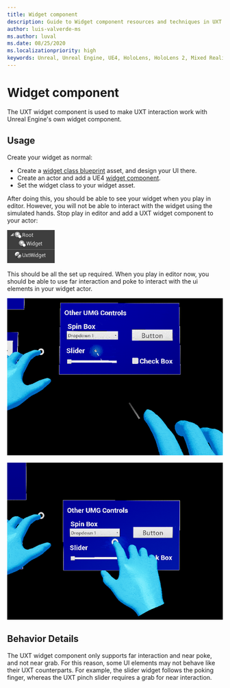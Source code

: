 ```yaml
---
title: Widget component
description: Guide to Widget component resources and techniques in UXT.
author: luis-valverde-ms
ms.author: luval
ms.date: 08/25/2020
ms.localizationpriority: high
keywords: Unreal, Unreal Engine, UE4, HoloLens, HoloLens 2, Mixed Reality, development, MRTK, UXT, UX Tools, Manipulator Component, direct manipulation
---
```


# Widget component

The UXT widget component is used to make UXT interaction work with Unreal Engine's own widget component.

## Usage

Create your widget as normal:

- Create a [widget class blueprint](https://docs.unrealengine.com/en-US/Engine/UMG/UserGuide/WidgetBlueprints/index.html) asset, and design your UI there.
- Create an actor and add a UE4 [widget component](https://docs.unrealengine.com/en-US/Engine/Components/Widget/index.html).
- Set the widget class to your widget asset.

After doing this, you should be able to see your widget when you play in editor. However, you will not be able to interact with the widget using the simulated hands. Stop play in editor and add a UXT widget component to your actor:

![Widget component added to actor](images/WidgetComponent.png)

This should be all the set up required. When you play in editor now, you should be able to use far interaction and poke to interact with the ui elements in your widget actor.

![FarGrab](images/Widget/FarGrabWidget.gif)

![NearPoke](images/Widget/NearPokeWidget.gif)

## Behavior Details

The UXT widget component only supports far interaction and near poke, and not near grab. For this reason, some UI elements may not behave like their UXT counterparts. For example, the slider widget follows the poking finger, whereas the UXT pinch slider requires a grab for near interaction.
